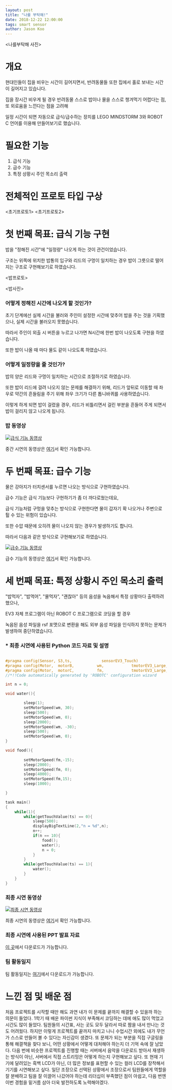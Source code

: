 ```yaml
---
layout: post
title: "나를 부탁해!"
date: 2018-12-22 12:00:00
tags: smart sensor
author: Jason Koo
---
```

<나를부탁해 사진>
<amp-img src="{{ site.baseurl }}assets/images/나를부탁해.png" width="656" height="400" layout="responsive" alt="" class="mb3"></amp-img>


# 개요

현대인들이 집을 비우는 시간이 길어지면서, 반려동물들 또한 집에서 홀로 보내는 시간이 길어지고 있습니다. 

집을 장시간 비우게 될 경우 반려동물 스스로 밥이나 물을 스스로 챙겨먹기 어렵다는 점, 또 외로움을 느낀다는 점을 고려해

일정 시간이 되면 자동으로 급식/급수하는 장치를 LEGO MINDSTORM 3와 ROBOT C 언어를 이용해 만들어보기로 했습니다.

# 필요한 기능

1. 급식 기능
2. 급수 기능
3. 특정 상황시 주인 목소리 출력

# 전체적인 프로토 타입 구상

<초기프로토1>
<초기프로토2>

# 첫 번째 목표: 급식 기능 구현

밥을 "정해진 시간"에 "일정량" 나오게 하는 것이 관건이었습니다.

구조는 위쪽에 위치한 밥통의 입구와 리드의 구멍이 일치하는 경우 밥이 그릇으로 떨어지는 구조로 구현해보기로 하였습니다.

<밥프로토>

<밥사진>

### 어떻게 정해진 시간에 나오게 할 것인가?

초기 단계에선 실제 시간을 불러와 주인이 설정한 시간에 맞추어 밥을 주는 것을 기획했으나, 실제 시간을 불러오지 못했습니다.

따라서 주인이 외출 시 버튼을 누르고 나가면 N시간에 한번 밥이 나오도록 구현을 하였습니다.

또한 밥이 나올 때 마다 물도 같이 나오도록 하였습니다.
 

### 어떻게 일정량을 줄 것인가?

밥의 양은 리드와 구멍이 일치하는 시간으로 조절하기로 하였습니다.

또한 밥이 리드에 걸려 나오지 않는 문제를 해결하기 위해, 리드가 앞뒤로 이동할 때 좌우로 약간의 흔들림을 주기 위해 좌우 크기가 다른 톱니바퀴를 사용하였습니다.

이렇게 하게 되면 밥이 걸렸을 경우, 리드가 비틀리면서 걸린 부분을 흔들어 주게 되면서 밥이 걸리지 않고 나오게 됩니다.

### 밥 동영상
[![급식 기능 동영상](http://img.youtube.com/vi/gOvtueTeT9M/0.jpg)](https://youtu.be/gOvtueTeT9M?t=0s)

중간 시연의 동영상은 [여기](https://youtu.be/gOvtueTeT9M)서 확인 가능합니다.


# 두 번째 목표: 급수 기능

물은 강아지가 터치센서를 누르면 나오는 방식으로 구현하였습니다.


급수 기능은 급식 기능보다 구현하기가 좀 더 까다로웠는데요,

급식 기능처럼 구멍을 맞추는 방식으로 구현한다면 물이 갑자기 확 나오거나 주변으로 튈 수 있는 위험이 있습니다. 

또한 수압 때문에 오히려 물이 나오지 않는 경우가 발생하기도 합니다.

따라서 다음과 같은 방식으로 구현해보기로 하였습니다.

[![급수 기능 동영상](http://img.youtube.com/vi/gOvtueTeT9M/0.jpg)](https://youtu.be/gOvtueTeT9M?t=0s)

급수 기능의 동영상은 [여기](https://youtu.be/gOvtueTeT9M)서 확인 가능합니다.


# 세 번째 목표: 특정 상황시 주인 목소리 출력

"밥먹자", "밥먹어", "물먹자", "괜찮아" 등의 음성을 녹음해서 특정 상황마다 출력하려 했으나,

EV3 자체 프로그램이 아닌 ROBOT C 프로그램으로 코딩을 할 경우

녹음된 음성 파일을 rsf 포맷으로 변환을 해도 외부 음성 파일을 인식하지 못하는 문제가 발생하여 중단하였습니다.



### * 최종 시연에 사용된 Python 코드 자료 및 설명

```c

#pragma config(Sensor, S3,ts,             sensorEV3_Touch)
#pragma config(Motor,  motorB,          wm,            tmotorEV3_Large, PIDControl, encoder)
#pragma config(Motor,  motorC,          fm,            tmotorEV3_Large, PIDControl, encoder)
//*!!Code automatically generated by 'ROBOTC' configuration wizard               !!*//

int n = 0;

void water(){

		sleep(1);
		setMotorSpeed(wm, 30);
		sleep(500);
		setMotorSpeed(wm, 0);
		sleep(2000);
		setMotorSpeed(wm, -30);
		sleep(500);
		setMotorSpeed(wm, 0);
}

void food(){
    
		setMotorSpeed(fm,-15);
		sleep(2000);
		setMotorSpeed(fm, 0);
		sleep(4000);
		setMotorSpeed(fm,15);
		sleep(1000);

}

task main()
{
	while(1){
		while(getTouchValue(ts) == 0){
			sleep(500);
			displayBigTextLine(2,"n = %d",n);
			n++;
			if(n == 10){
				food();
				water();
				n = 0;
			}
		}
		while(getTouchValue(ts) == 1){
			water();
		}
	}
}

```


### 최종 시연 동영상
[![최종 시연 동영상](http://img.youtube.com/vi/sGXLG-uNgV4/0.jpg)](https://youtu.be/sGXLG-uNgV4?t=0s)

최종 시연의 동영상은 [여기](https://youtu.be/sGXLG-uNgV4)서 확인 가능합니다.

### 최종 시연에 사용된 PPT 발표 자료
[이 곳](https://github.com/retrowavve/retrowavve.github.io/blob/master/assets/images/ddego_presentation.pptx)에서 다운로드가 가능합니다.

### 팀 활동일지
팀 활동일지는 [여기](https://github.com/retrowavve/retrowavve.github.io/blob/master/assets/images/oss_teamreport.zip)에서 다운로드가 가능합니다.
# 느낀 점 및 배운 점

  처음 프로젝트를 시작할 때만 해도 과연 내가 이 문제를 끝까지 해결할 수 있을까 하는 의문이 들었다. 1학기 때 배운 파이썬 지식이 부족해서 코딩하는 데에 애도 많이 먹었고 시간도 많이 들었다. 팀원들의 시간표, 사는 곳도 모두 달라서 따로 짬을 내서 만나는 것도 어려웠다. 하지만 이렇게 프로젝트를 끝까지 마치고 나니 수업시간 외에도 내가 무언가 스스로 만들어 볼 수 있다는 자신감이 생겼다. 또 문제가 되는 부분을 직접 구글링을 통해 해결책을 찾다 보니, 어떤 상황에서 어떻게 대처해야 하는지 더 기억 속에 잘 남았다. 
  다음 번에 비슷한 프로젝트를 진행할 때는 서버에서 음악을 다운로드 받아서 재생하는 방식이 아닌, 서버에서 직접 스트리밍은 어떻게 하는지 구현해보고 싶다. 또 현재 기기에 달려있는 흑백 LCD가 아닌, 더 많은 정보를 표현할 수 있는 컬러 LCD를 장착해서 기기를 시연해보고 싶다.
  일단 조장으로 선택된 상황에서 조장으로서 팀원들에게 역할을 잘 분배하고 팀을 잘 이끌어 나갔어야 하는데 리더십이 부족했던 점이 아쉽고, 다음 번엔 이번 경험을 밑거름 삼아 더욱 발전하도록 노력해야겠다. 

